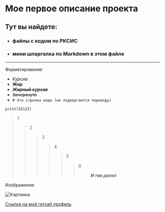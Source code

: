 # Мое первое описание проекта
## Тут вы найдете:
* ### файлы с кодом по РКСИС
* ### мини шпаргалка по Markdown в этом файле

---

Форматирование:
* *Курсив*
* **Жир**
* ***Жирный курсив***
* ~~Зачеркнуто~~
* `# Это строчка кода (не подвергается переводу)`

`print(32123)`

> 1
>> 2
>>> 3
>>>> 4
>>>>> 5
>>>>>> 6
>>>>>>> ***И так далее***

Изображение

![Картинка](https://mdg.imgix.net/assets/images/shiprock.jpg?auto=format&fit=clip&q=40&w=1080)

[Ссылка на мой гитхаб профиль](https://github.com/TronSkiviRu)

